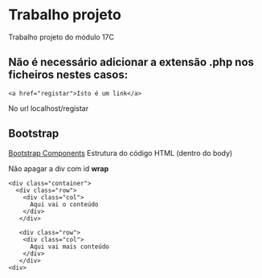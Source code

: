 
# Trabalho projeto
Trabalho projeto do módulo 17C

## Não é necessário adicionar a extensão .php nos ficheiros nestes casos:
	<a href="registar">Isto é um link</a>
No url
localhost/registar

## Bootstrap

[Bootstrap Components](https://getbootstrap.com/docs/4.3/components/)
Estrutura do código HTML (dentro do body)

Não apagar a div com id **wrap**

    <div class="container">
      <div class="row">
        <div class="col">
          Aqui vai o conteúdo
        </div>
       </div>

       <div class="row">
        <div class="col">
          Aqui vai mais conteúdo
        </div>
       </div>
    <div>
